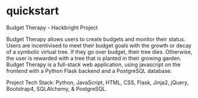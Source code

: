 # quickstart
Budget Therapy - Hackbright Project 
<p>Budget Therapy allows users to create budgets and monitor their status. Users are incentivised to meet their budget goals with the growth or decay of a symbolic virtual tree. If they go over budget, their tree dies. Otherwise, the user is rewarded with a tree that is planted in their growing garden. Budget Therapy is a full-stack web application, using javascript on the frontend with a Python Flask backend and a PostgreSQL database. <p>

<p> Project Tech Stack: Python, JavaScript, HTML, CSS, Flask, Jinja2,  jQuery, Bootstrap4, SQLAlchemy, & PostgreSQL.<p>
